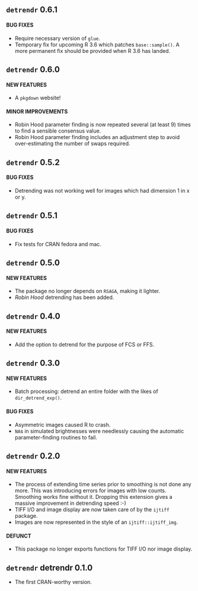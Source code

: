## `detrendr` 0.6.1

#### BUG FIXES
* Require necessary version of `glue`.
* Temporary fix for upcoming R 3.6 which patches `base::sample()`. A more permanent fix should be provided when R 3.6 has landed.

## `detrendr` 0.6.0 

#### NEW FEATURES 
* A `pkgdown` website!

#### MINOR IMPROVEMENTS
* Robin Hood parameter finding is now repeated several (at least 9) times to find a sensible consensus value.
* Robin Hood parameter finding includes an adjustment step to avoid over-estimating the number of swaps required.


## `detrendr` 0.5.2

#### BUG FIXES
* Detrending was not working well for images which had dimension 1 in x or y.


## `detrendr` 0.5.1

#### BUG FIXES
* Fix tests for CRAN fedora and mac.


## `detrendr` 0.5.0

#### NEW FEATURES
* The package no longer depends on `RSAGA`, making it lighter.
* _Robin Hood_ detrending has been added.


## `detrendr` 0.4.0

#### NEW FEATURES
* Add the option to detrend for the purpose of FCS or FFS.


## `detrendr` 0.3.0

#### NEW FEATURES
* Batch processing: detrend an entire folder with the likes of `dir_detrend_exp()`.

#### BUG FIXES
* Asymmetric images caused R to crash.
* `NA`s in simulated brightnesses were needlessly causing the automatic parameter-finding routines to fail.


## `detrendr` 0.2.0

#### NEW FEATURES
* The process of extending time series prior to smoothing is not done any more. This was introducing errors for images with low counts. Smoothing works fine without it. Dropping this extension gives a massive improvement in detrending speed :-)
* TIFF I/O and image display are now taken care of by the `ijtiff` package.
* Images are now represented in the style of an `ijtiff::ijtiff_img`.

#### DEFUNCT
* This package no longer exports functions for TIFF I/O nor image display.


## `detrendr` detrendr 0.1.0
* The first CRAN-worthy version.
